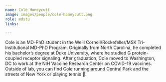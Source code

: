 ```yaml
---
name: Cole Honeycutt
image: images/people/cole-honeycutt.png
role: mdstu
links:

---
```



Cole is an MD-PhD student in the Weill Cornell/Rockefeller/MSK Tri-Institutional MD-PhD Program.
Originally from North Carolina, he completed his bachelor’s degree at Duke University,
where he studied G protein-coupled receptor signaling. After graduation,
Cole moved to Washington, DC to work at the NIH Vaccine Research Center on COVID-19 vaccines.
Outside of lab, you can find Cole running around Central Park and the streets of New York or playing tennis :tennis:.